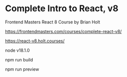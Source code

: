 # Complete Intro to React, v8

Frontend Masters React 8 Course by Brian Holt

https://frontendmasters.com/courses/complete-react-v8/

https://react-v8.holt.courses/

node v18.1.0

npm run build

npm run preview
